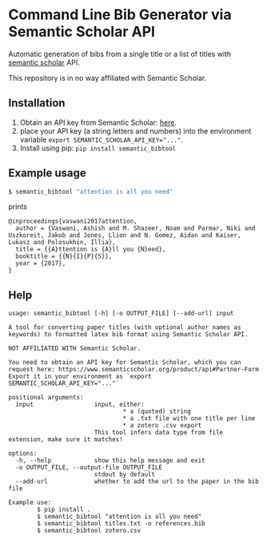 # Command Line Bib Generator via Semantic Scholar API

Automatic generation of bibs from a single title or a list of titles with
[semantic scholar](https://www.semanticscholar.org/product/api) API.

This repository is in no way affiliated with Semantic Scholar.

## Installation

1. Obtain an API key from Semantic Scholar: [here](https://www.semanticscholar.org/product/api#Partner-Form).
2. place your API key (a string letters and numbers) into the environment
   variable `export SEMANTIC_SCHOLAR_API_KEY="..."`.
3. Install using pip: `pip install semantic_bibtool`

## Example usage

```bash
$ semantic_bibtool "attention is all you need"
```
prints
```
@inproceedings{vaswani2017attention,
  author = {Vaswani, Ashish and M. Shazeer, Noam and Parmar, Niki and Uszkoreit, Jakob and Jones, Llion and N. Gomez, Aidan and Kaiser, Lukasz and Polosukhin, Illia},
  title = {{A}ttention is {A}ll you {N}eed},
  booktitle = {{N}{I}{P}{S}},
  year = {2017},
}
```

## Help
```
usage: semantic_bibtool [-h] [-o OUTPUT_FILE] [--add-url] input

A tool for converting paper titles (with optional author names as keywords) to formatted latex bib format using Semantic Scholar API.

NOT AFFILIATED WITH Semantic Scholar.

You need to obtain an API key for Semantic Scholar, which you can request here: https://www.semanticscholar.org/product/api#Partner-Form Export it in your environment as `export SEMANTIC_SCHOLAR_API_KEY="..."`

positional arguments:
  input                 input, either:
                                * a (quoted) string
                                * a .txt file with one title per line
                                * a zotero .csv export
                        This tool infers data type from file extension, make sure it matches!

options:
  -h, --help            show this help message and exit
  -o OUTPUT_FILE, --output-file OUTPUT_FILE
                        stdout by default
  --add-url             whether to add the url to the paper in the bib file

Example use:
        $ pip install .
        $ semantic_bibtool "attention is all you need"
        $ semantic_bibtool titles.txt -o references.bib
        $ semantic_bibtool zotero.csv
```
